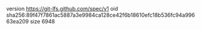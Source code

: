 version https://git-lfs.github.com/spec/v1
oid sha256:89f47f7861ac5887a3e9984ca128ce42f6b18610efc18b536fc94a99663ea209
size 6948
